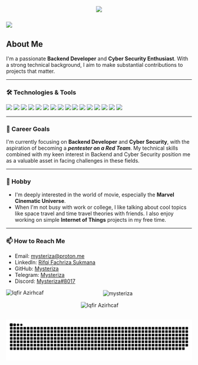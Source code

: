 <h1 align="center">
    <img src="https://readme-typing-svg.herokuapp.com/?font=Righteous&size=35&center=true&vCenter=true&width=500&height=70&duration=4000&lines=Hallo+👋;+I'm+Rifqi+Fachriza+Sukmana!;" />
</h1>

[![](https://visitcount.itsvg.in/api?id=Mysteriza&label=Profile%20Views&color=3&icon=0&pretty=false)](https://visitcount.itsvg.in)
## About Me
I'm a passionate **Backend Developer** and **Cyber Security Enthusiast**. With a strong technical background, I aim to make substantial contributions to projects that matter.

---

### 🛠️ Technologies & Tools

![](https://img.shields.io/badge/Python-3776AB?style=for-the-badge&logo=python&logoColor=white)
![](https://img.shields.io/badge/Java-007396?style=for-the-badge&logo=java&logoColor=white)
![](https://img.shields.io/badge/C%23-239120?style=for-the-badge&logo=c-sharp&logoColor=white)
![](https://img.shields.io/badge/C++-00599C?style=for-the-badge&logo=c%2B%2B&logoColor=white)
![](https://img.shields.io/badge/Arduino-00979D?style=for-the-badge&logo=arduino&logoColor=white)
![](https://img.shields.io/badge/Pascal-0298C3?style=for-the-badge&logo=pascal&logoColor=white)
![](https://img.shields.io/badge/HTML5-E34F26?style=for-the-badge&logo=html5&logoColor=white)
![](https://img.shields.io/badge/CSS3-1572B6?style=for-the-badge&logo=css3&logoColor=white)
![](https://img.shields.io/badge/Bootstrap-563D7C?style=for-the-badge&logo=bootstrap&logoColor=white)
![](https://img.shields.io/badge/Laravel-FF2D20?style=for-the-badge&logo=laravel&logoColor=white)
![](https://img.shields.io/badge/CodeIgniter-EF4223?style=for-the-badge&logo=codeigniter&logoColor=white)
![](https://img.shields.io/badge/MongoDB-4EA94B?style=for-the-badge&logo=mongodb&logoColor=white)
![](https://img.shields.io/badge/Express-000000?style=for-the-badge&logo=express&logoColor=white)
![](https://img.shields.io/badge/React-20232A?style=for-the-badge&logo=react&logoColor=61DAFB)
![](https://img.shields.io/badge/Node.js-43853D?style=for-the-badge&logo=node.js&logoColor=white)
![](https://img.shields.io/badge/JavaScript-F7DF1E?style=for-the-badge&logo=javascript&logoColor=black)


---

### 💼 Career Goals

I'm currently focusing on **Backend Developer** and **Cyber Security**, with the aspiration of becoming a ***pentester on a Red Team***. My technical skills combined with my keen interest in Backend and Cyber Security position me as a valuable asset in facing challenges in these fields.

---

### 🎉 Hobby

- I'm deeply interested in the world of movie, especially the **Marvel Cinematic Universe**.
- When I'm not busy with work or college, I like talking about cool topics like space travel and time travel theories with friends. I also enjoy working on simple **Internet of Things** projects in my free time.

---

### 📫 How to Reach Me

- Email: [mysteriza@proton.me](mailto:mysteriza@proton.me)
- LinkedIn: [Rifqi Fachriza Sukmana](https://www.linkedin.com/in/rifqifachrizasukmana/)
- GitHub: [Mysteriza](https://github.com/mysteriza)
- Telegram: [Mysteriza](https://t.me/mysteriza)
- Discord: [Mysteriza#8017](https://discord.com/users/mysteriza)

<div align="center">
    <p><img align="left" src="https://github-readme-stats.vercel.app/api/top-langs?username=mysteriza&show_icons=true&theme=dark&locale=en&layout=compact" alt="Iqfir Azirhcaf" /></p>
    <p><img align="center" src="https://github-readme-streak-stats.herokuapp.com/?user=mysteriza&theme=dark" alt="mysteriza" /></p>
    <p>&nbsp;<img align="center" src="https://github-readme-stats.vercel.app/api?username=mysteriza&show_icons=true&theme=dark&locale=en" alt="Iqfir Azirhcaf" /></p>
</div>

<div align="center">
  <br>
  <img alt="snake eating my contributions" src="https://raw.githubusercontent.com/martinzakhaev/martinzakhaev/output/github-contribution-grid-snake.svg" /> 
  <br/><br/>
</div>
